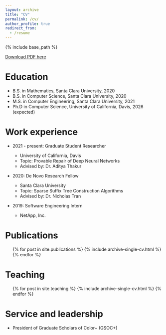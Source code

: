 ```yaml
---
layout: archive
title: "CV"
permalink: /cv/
author_profile: true
redirect_from:
  - /resume
---
```


{% include base_path %}

[Download PDF here](http://academicpages.github.io/files/CV.pdf)

Education
======
* B.S. in Mathematics, Santa Clara University, 2020
* B.S. in Computer Science, Santa Clara University, 2020
* M.S. in Computer Engineering, Santa Clara University, 2021
* Ph.D in Computer Science, University of California, Davis, 2026 (expected)

Work experience
======
* 2021 - present: Graduate Student Researcher
  * University of California, Davis
  * Topic: Provable Repair of Deep Neural Networks
  * Advised by: Dr. Aditya Thakur

* 2020: De Novo Research Fellow
  * Santa Clara University
  * Topic: Sparse Suffix Tree Construction Algorithms
  * Advised by: Dr. Nicholas Tran

* 2019: Software Engineering Intern
  * NetApp, Inc.

Publications
======
  <ul>{% for post in site.publications %}
    {% include archive-single-cv.html %}
  {% endfor %}</ul>
  
Teaching
======
  <ul>{% for post in site.teaching %}
    {% include archive-single-cv.html %}
  {% endfor %}</ul>
  
Service and leadership
======
* President of Graduate Scholars of Color+ (GSOC+)

